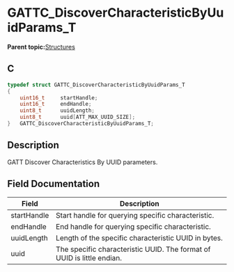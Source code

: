 # GATTC\_DiscoverCharacteristicByUuidParams\_T

**Parent topic:**[Structures](GUID-033AEAE3-56F0-4C38-99A5-6315F4885209.md)

## C

```c
typedef struct GATTC_DiscoverCharacteristicByUuidParams_T
{
    uint16_t     startHandle;
    uint16_t     endHandle;
    uint8_t      uuidLength;
    uint8_t      uuid[ATT_MAX_UUID_SIZE];
}   GATTC_DiscoverCharacteristicByUuidParams_T;
```

## Description

GATT Discover Characteristics By UUID parameters.

## Field Documentation

|Field|Description|
|-----|-----------|
|startHandle|Start handle for querying specific characteristic.|
|endHandle|End handle for querying specific characteristic.|
|uuidLength|Length of the specific characteristic UUID in bytes.|
|uuid|The specific characteristic UUID. The format of UUID is little endian.|

